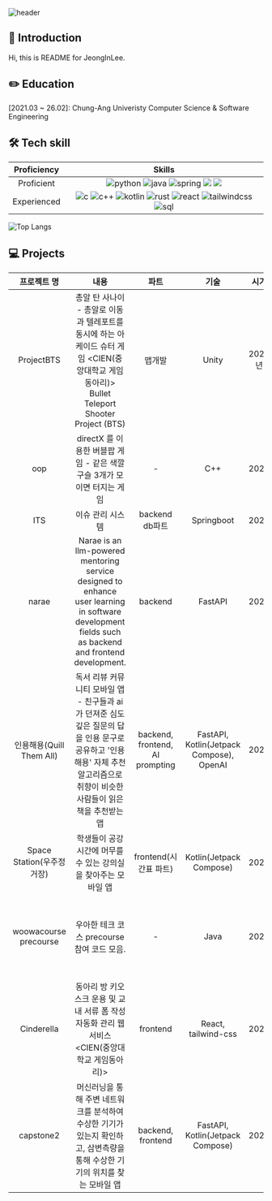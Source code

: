 ![header](https://capsule-render.vercel.app/api?type=waving&color=auto&height=150&section=header&text=JeongIn%20GitHub&fontSize=40&theme=gruvbox_light)

## 👋 Introduction
Hi, this is README for JeongInLee. 

## ✏️ Education
[2021.03 ~ 26.02]: Chung-Ang Univeristy Computer Science & Software Engineering

## 🛠️ Tech skill
|Proficiency|Skills|
|:---:|:---:|
Proficient|![python](https://img.shields.io/badge/Python-3776AB?style=for-the-badge&logo=python&logoColor=white) ![java](https://img.shields.io/badge/Java-ED8B00?style=for-the-badge&logo=openjdk&logoColor=white)  ![spring](https://img.shields.io/badge/Spring-6DB33F?style=for-the-badge&logo=spring&logoColor=white) <img src="https://img.shields.io/badge/fastapi-%23009688.svg?&style=for-the-badge&logo=fastapi&logoColor=white" /> <img src="https://img.shields.io/badge/jetpackcompose-%234285F4.svg?&style=for-the-badge&logo=jetpackcompose&logoColor=white" />
Experienced|![c](https://img.shields.io/badge/C-00599C?style=for-the-badge&logo=c&logoColor=white) ![c++](	https://img.shields.io/badge/C%2B%2B-00599C?style=for-the-badge&logo=c%2B%2B&logoColor=white) ![kotlin](https://img.shields.io/badge/Kotlin-0095D5?&style=for-the-badge&logo=kotlin&logoColor=white) ![rust](https://img.shields.io/badge/Rust-000000?style=for-the-badge&logo=rust&logoColor=white) ![react](https://img.shields.io/badge/React-20232A?style=for-the-badge&logo=react&logoColor=61DAFB) ![tailwindcss](https://img.shields.io/badge/Tailwind_CSS-38B2AC?style=for-the-badge&logo=tailwind-css&logoColor=white) ![sql](https://img.shields.io/badge/MySQL-00000F?style=for-the-badge&logo=mysql&logoColor=white) 

<!-- 언어 사용 통계-->
![Top Langs](https://github-readme-stats.vercel.app/api/top-langs/?username=Jeong-In-Lee&layout=compact)

## 💻 Projects
|프로젝트 명|내용|파트|기술|시기|링크|
|:---:|:----------------------------------:|:---:|:---:|:---:|:---:|
|ProjectBTS|총알 탄 사나이 - 총알로 이동과 텔레포트를 동시에 하는 아케이드 슈터 게임 <CIEN(중앙대학교 게임동아리)> Bullet Teleport Shooter Project (BTS)|맵개발|Unity|2021년|https://github.com/melunbettle/ProjectBTS|
|oop|directX 를 이용한 버블팝 게임 - 같은 색깔 구슬 3개가 모이면 터지는 게임|-|C++|2022|https://github.com/Jeong-In-Lee/realperfectoop4|
|ITS|이슈 관리 시스템|backend db파트|Springboot|2024|https://github.com/SoftwareEngineering-21/issue_mng_prg|
|narae|Narae is an llm-powered mentoring service designed to enhance user learning in software development fields such as backend and frontend development.|backend|FastAPI|2024|https://github.com/cau-oss-team3/narae-backend|
|인용해용(Quill Them All)|독서 리뷰 커뮤니티 모바일 앱 - 친구들과 ai 가 던져준 심도 깊은 질문의 답을 인용 문구로 공유하고 '인용해용' 자체 추천 알고리즘으로 취향이 비슷한 사람들이 읽은 책을 추천받는 앱|backend, frontend, AI prompting|FastAPI, Kotlin(Jetpack Compose), OpenAI|2024|https://github.com/Capstoneproject-2024/front <br>https://github.com/Capstoneproject-2024/api_server<br>https://github.com/Capstoneproject-2024/useGPT|
|Space Station(우주정거장)|학생들이 공강 시간에 머무를 수 있는 강의실을 찾아주는 모바일 앱|frontend(시간표 파트)|Kotlin(Jetpack Compose)|2024|https://github.com/mobile-dev-2024/Space-station|
|woowacourse precourse|우아한 테크 코스 precourse 참여 코드 모음.|-|Java|2024|https://github.com/Jeong-In-Lee/java-convenience-store-7-Joeng-In-Lee<br>https://github.com/Jeong-In-Lee/java-lotto-7<br>https://github.com/Jeong-In-Lee/java-racingcar-7<br>https://github.com/Jeong-In-Lee/java-calculator-7|
|Cinderella|동아리 방 키오스크 운용 및 교내 서류 폼 작성 자동화 관리 웹 서비스 <CIEN(중앙대학교 게임동아리)>|frontend|React, tailwind-css|2025|private (추후 전환 예정)|
|capstone2|머신러닝을 통해 주변 네트워크를 분석하여 수상한 기기가 있는지 확인하고, 삼변측량을 통해 수상한 기기의 위치를 찾는 모바일 앱|backend, frontend|FastAPI, Kotlin(Jetpack Compose)|2025|https://github.com/2025-Capstone-2/front<br>https://github.com/2025-Capstone-2/backend|

<!-- bts / 객지프 게임 / 소공 / 오픈소스sw / 캡스톤1 / 캡스톤2 / 우주정거장 / 신데렐라 / 우테코sub코스 -->

